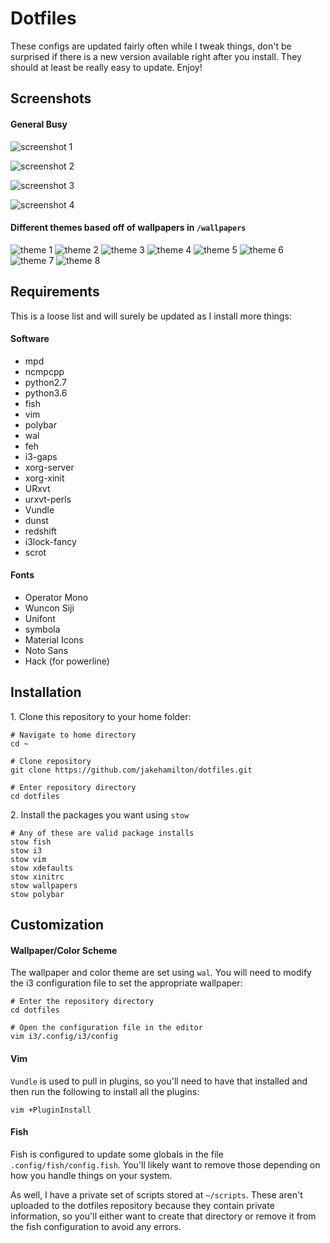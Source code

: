 Dotfiles
========

These configs are updated fairly often while I tweak things, don't be surprised if
there is a new version available right after you install. They should at least be
really easy to update. Enjoy!

Screenshots
-----------

#### General Busy

![screenshot 1](/.md-resources/screenshot-1.jpg)

![screenshot 2](/.md-resources/screenshot-2.jpg)

![screenshot 3](/.md-resources/screenshot-3.jpg)

![screenshot 4](/.md-resources/screenshot-4.jpg)

#### Different themes based off of wallpapers in `/wallpapers`

![theme 1](/.md-resources/new-wall-1.jpg)
![theme 2](/.md-resources/new-wall-2.jpg)
![theme 3](/.md-resources/new-wall-3.jpg)
![theme 4](/.md-resources/new-wall-4.jpg)
![theme 5](/.md-resources/new-wall-5.jpg)
![theme 6](/.md-resources/new-wall-6.jpg)
![theme 7](/.md-resources/new-wall-7.jpg)
![theme 8](/.md-resources/new-wall-8.jpg)

Requirements
------------

This is a loose list and will surely be updated as I install more things:

#### Software

+ mpd
+ ncmpcpp
+ python2.7
+ python3.6
+ fish
+ vim
+ polybar
+ wal
+ feh
+ i3-gaps
+ xorg-server
+ xorg-xinit
+ URxvt
+ urxvt-perls
+ Vundle
+ dunst
+ redshift
+ i3lock-fancy
+ scrot

#### Fonts

+ Operator Mono
+ Wuncon Siji
+ Unifont
+ symbola
+ Material Icons
+ Noto Sans
+ Hack (for powerline)

Installation
------------

1\. Clone this repository to your home folder:

```shell
# Navigate to home directory
cd ~

# Clone repository
git clone https://github.com/jakehamilton/dotfiles.git

# Enter repository directory
cd dotfiles
```

2\. Install the packages you want using `stow`

```shell
# Any of these are valid package installs
stow fish
stow i3
stow vim
stow xdefaults
stow xinitrc
stow wallpapers
stow polybar
```

Customization
-------------

#### Wallpaper/Color Scheme
The wallpaper and color theme are set using `wal`. You will need to
modify the i3 configuration file to set the appropriate wallpaper:

```shell
# Enter the repository directory
cd dotfiles

# Open the configuration file in the editor
vim i3/.config/i3/config
```

#### Vim

`Vundle` is used to pull in plugins, so you'll need to have that
installed and then run the following to install all the plugins:

```shell
vim +PluginInstall
```

#### Fish

Fish is configured to update some globals in the file
`.config/fish/config.fish`. You'll likely want to remove those
depending on how you handle things on your system.

As well, I have a private set of scripts stored at `~/scripts`. These
aren't uploaded to the dotfiles repository because they contain private
information, so you'll either want to create that directory or remove
it from the fish configuration to avoid any errors.
